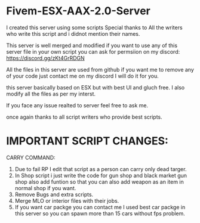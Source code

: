 # Fivem-ESX-AAX-2.0-Server

I created this server using some scripts Special thanks to All the writers who write this script and i didnot mention their names.

This server is well merged and modified if you want to use any of this server file in your own script you can ask for permsiion on my discord: https://discord.gg/zKt4GrRDGN

All the files in this server are used from github if you want me to remove any of your code just contact me on my discord I will do it for you.

this server basically based on ESX but with best UI and gluch free. I also modify all the files as per my interst.

If you face any issue realted to server feel free to ask me.

once again thanks to all script writers who provide best scripts.

# IMPORTANT SCRIPT CHANGES:

CARRY COMMAND:

1) Due to fail RP I edit that script as a person can carry only dead targer.
2) In Shop script i just write the code for gun shop and black market gun shop also add funtion so that you can also add weapon as an item in normal shop if you want.
3) Remove Bugs and extra scripts.
4) Merge MLO or interior files with their jobs.
5) If you want car packge you can contact me I used best car packge in this server so you can spawn more than 15 cars without fps problem.

